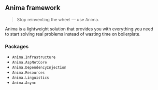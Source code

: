 ## Anima framework

> Stop reinventing the wheel — use Anima.

Anima is a lightweight solution that provides you with everything you need to start solving real problems instead of wasting time on boilerplate.

### Packages
- `Anima.Infrastructure`
- `Anima.AspNetCore`
- `Anima.DependencyInjection`
- `Anima.Resources`
- `Anima.Linguistics`
- `Anima.Async`
